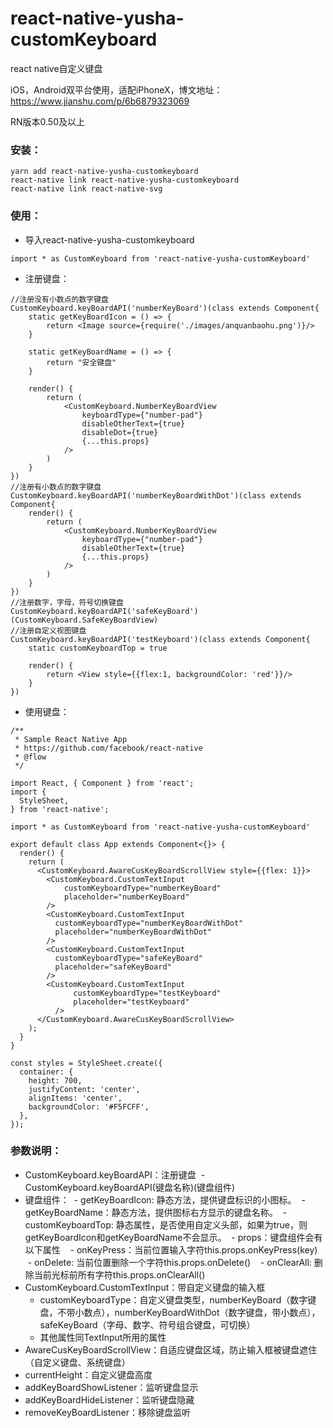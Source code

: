 # react-native-yusha-customKeyboard
react native自定义键盘

iOS，Android双平台使用，适配iPhoneX，博文地址：https://www.jianshu.com/p/6b6879323069

RN版本0.50及以上

### 安装：

```
yarn add react-native-yusha-customkeyboard
react-native link react-native-yusha-customkeyboard
react-native link react-native-svg
```

### 使用：
- 导入react-native-yusha-customkeyboard
```
import * as CustomKeyboard from 'react-native-yusha-customKeyboard'
```
- 注册键盘：
```
//注册没有小数点的数字键盘
CustomKeyboard.keyBoardAPI('numberKeyBoard')(class extends Component{
    static getKeyBoardIcon = () => {
        return <Image source={require('./images/anquanbaohu.png')}/>
    }

    static getKeyBoardName = () => {
        return "安全键盘"
    }

    render() {
        return (
            <CustomKeyboard.NumberKeyBoardView
                keyboardType={"number-pad"}
                disableOtherText={true}
                disableDot={true}
                {...this.props}
            />
        )
    }
})
//注册有小数点的数字键盘
CustomKeyboard.keyBoardAPI('numberKeyBoardWithDot')(class extends Component{
    render() {
        return (
            <CustomKeyboard.NumberKeyBoardView
                keyboardType={"number-pad"}
                disableOtherText={true}
                {...this.props}
            />
        )
    }
})
//注册数字，字母，符号切换键盘
CustomKeyboard.keyBoardAPI('safeKeyBoard')(CustomKeyboard.SafeKeyBoardView)
//注册自定义视图键盘
CustomKeyboard.keyBoardAPI('testKeyboard')(class extends Component{
    static customKeyboardTop = true

    render() {
        return <View style={{flex:1, backgroundColor: 'red'}}/>
    }
})
```
- 使用键盘：
```
/**
 * Sample React Native App
 * https://github.com/facebook/react-native
 * @flow
 */

import React, { Component } from 'react';
import {
  StyleSheet,
} from 'react-native';

import * as CustomKeyboard from 'react-native-yusha-customKeyboard'

export default class App extends Component<{}> {
  render() {
    return (
      <CustomKeyboard.AwareCusKeyBoardScrollView style={{flex: 1}}>
        <CustomKeyboard.CustomTextInput
            customKeyboardType="numberKeyBoard"
            placeholder="numberKeyBoard"
        />
        <CustomKeyboard.CustomTextInput
          customKeyboardType="numberKeyBoardWithDot"
          placeholder="numberKeyBoardWithDot"
        />
        <CustomKeyboard.CustomTextInput
          customKeyboardType="safeKeyBoard"
          placeholder="safeKeyBoard"
        />
        <CustomKeyboard.CustomTextInput
              customKeyboardType="testKeyboard"
              placeholder="testKeyboard"
          />
      </CustomKeyboard.AwareCusKeyBoardScrollView>
    );
  }
}

const styles = StyleSheet.create({
  container: {
    height: 700,
    justifyContent: 'center',
    alignItems: 'center',
    backgroundColor: '#F5FCFF',
  },
});
```

### 参数说明：
- CustomKeyboard.keyBoardAPI：注册键盘
  - CustomKeyboard.keyBoardAPI(键盘名称)(键盘组件)
- 键盘组件：
  - getKeyBoardIcon: 静态方法，提供键盘标识的小图标。
  - getKeyBoardName：静态方法，提供图标右方显示的键盘名称。
  - customKeyboardTop: 静态属性，是否使用自定义头部，如果为true，则getKeyBoardIcon和getKeyBoardName不会显示。
  - props：键盘组件会有以下属性
    - onKeyPress：当前位置输入字符this.props.onKeyPress(key)
    - onDelete: 当前位置删除一个字符this.props.onDelete()
    - onClearAll: 删除当前光标前所有字符this.props.onClearAll()
- CustomKeyboard.CustomTextInput：带自定义键盘的输入框
  - customKeyboardType：自定义键盘类型，numberKeyBoard（数字键盘，不带小数点），numberKeyBoardWithDot（数字键盘，带小数点），safeKeyBoard（字母、数字、符号组合键盘，可切换）
  - 其他属性同TextInput所用的属性
- AwareCusKeyBoardScrollView：自适应键盘区域，防止输入框被键盘遮住（自定义键盘、系统键盘）
- currentHeight：自定义键盘高度
- addKeyBoardShowListener：监听键盘显示
- addKeyBoardHideListener：监听键盘隐藏
- removeKeyBoardListener：移除键盘监听
